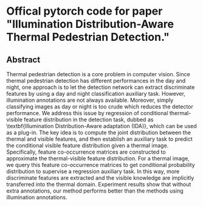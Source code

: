 # Offical pytorch code for paper "Illumination Distribution-Aware Thermal Pedestrian Detection."

## Abstract

Thermal pedestrian detection is a core problem in computer vision. Since thermal pedestrian detection has different performances in the day and night, one approach is to let the detection network can extract discriminate features by using a day and night classification auxiliary task. However, illumination annotations are  not always available. Moreover, simply classifying images as day or night is too crude which reduces the detector performance. We address this issue by regression of conditional thermal-visible feature distribution in the detection task, dubbed as \textbf{Illumination Distribution-Aware adaptation (IDA)}, which can be used as a plug-in. The key idea is to compute the joint distribution between the thermal and visible features, and then establish an auxiliary task to predict the conditional visible feature distribution given a thermal image. Specifically, feature co-occurrence matrices are constructed to approximate the thermal-visible feature distribution. For a thermal image, we query this feature co-occurrence matrices to get conditional probability distribution to supervise a regression auxiliary task. In this way, more discriminate features are extracted and the visible knowledge are implicitly transferred into the thermal domain. Experiment results show that without extra annotations, our method performs better than the methods using illumination annotations.
